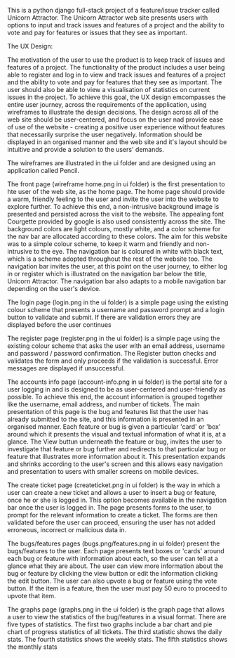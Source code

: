 This is a python django full-stack project of a feature/issue tracker called Unicorn Attractor. The Unicorn Attractor web site presents users with options to input and track issues and features of a project and the ability to vote and pay for features or issues that they see as important.

The UX Design:

The motivation of the user to use the product is to keep track of issues and features of a project. The functionality of the product includes a user being able to register and log in to view and track issues and features of a project and the ability to vote and pay for features that they see as important. The user should also be able to view a visualisation of statistics on current issues in the project. To achieve this goal, the UX design emcompasses  the entire user journey, across the requirements of the application, using wireframes to illustrate the design decisions. The design across all of the web site should be user-centered, and focus on the user nad provide ease of use of the website - creating a positive user experience without features that necessarily surprise the user negatively. Information should be displayed in an organised manner and the web site and it's layout should be intuitive and provide a solution to the users' demands.

The wireframes are illustrated in the ui folder and are designed using an application called Pencil.

The front page (wireframe home.png in ui  folder) is the first presentation to hte user of the web site, as the home page. The home page should provide a warm, friendly feeling to the user and invite the user into the website to explore further. To achieve this end, a non-intrusive background image is presented and persisted across the visit to the website. The appealing font Courgette provided by google is also used consistently across the site. The background colors are light colours, mostly white, and a color scheme for the nav bar are allocated according to these colors. The aim for this website was to a simple colour scheme, to keep it warm and friendly and non-intrusive to the eye. The navigation bar is coloured in white with black text, which is a scheme adopted throughout the rest of the website too. The navigation bar invites the user, at this point on the user journey, to either log in or register which is illustrated on the navigation bar below the title, Unicorn Attractor. The navigation bar also adapts to a mobile navigation bar depending on the user's device.

The login page (login.png in the ui folder) is a simple page using the existing colour scheme that presents a username and password prompt and a login button to validate and submit. If there are validation errors they are displayed before the user continues

The register page (register.png in the ui folder) is a simple page using the existing colour scheme that asks the user with an email address, username and password / password confirmation. The Register button checks and validates the form and only proceeds if the validation is successful. Error messages are displayed if unsuccessful.

The accounts info page (account-info.png in ui folder) is the portal site for a user logging in and is designed to be as user-centered and user-friendly as possible. To achieve this end, the account information is grouped together like the username, email address, and number of tickets. The main presentation of this page is the bug and features list that the user has already submitted to the site, and this information is presented in an organised manner. Each feature or bug is given a particular 'card' or 'box' around which it presents the visual and textual information of what it is, at a glance. The View buttun underneath the feature or bug, invites the user to investigate that feature or bug further and redirects to that particular bug or feature that illustrates more information about it. This presentation expands and shrinks according to the user's screen and this allows easy navigation and presentation to users with smaller screens on mobile devices.

The create ticket page (createticket.png in ui folder) is the way in which a user can create a new ticket and allows a user to insert a bug or feature, once he or she is logged in. This option becomes available in the navigation bar once the user is logged in. The page presents forms to the user, to prompt for the relevant information to create a ticket. The forms are then validated before the user can proceed, ensuring the user has not added erroneous, incorrect or malicious data in.

The bugs/features pages (bugs.png/features.png in ui folder) present the bugs/features to the user. Each page presents text boxes or 'cards' around each bug or feature with information about each, so the user can tell at a glance what they are about. The user can view more information about the bug or feature by clicking the view button or edit the information clicking the edit button. The user can also upvote a bug or feature using the vote button. If the item is a feature, then the user must pay 50 euro to proceed to upvote that item.

The graphs page (graphs.png in the ui folder) is the graph page that allows a user to view the statistics of the bug/features in a visual format. There are five types of statistics. The first two graphs include a bar chart and pie chart of progress statistics of all tickets. The third statistic shows the daily stats. The fourth statistics shows the weekly stats. The fifth statistics shows the monthly stats